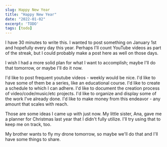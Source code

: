 ```yaml
---
slug: Happy New Year
title: "Happy New Year"
date: "2022-01-02"
excerpt: 'TODO'
tags: [todo]
---
```


I have 30 minutes to write this. I wanted to post something on January 1st and hopefully every day this year. Perhaps I'll count YouTube videos as part of the streak, but I could probably make a post here as well on those days.

I wish I had a more solid plan for what I want to accomplish; maybe I'll do that tomorrow, or maybe I'll do it now.

I'd like to post frequent youtube videos - weekly would be nice. I'd like to have some of them be a series, like an educational course. I'd like to create a schedule to which I can adhere. I'd like to document the creation process of video/code/music/etc projects. I'd like to organize and display some of the work I've already done. I'd like to make money from this endeavor - any amount that scales with reach.

Those are some ideas I came up with just now. My little sister, Ana, gave me a planner for Christmas last year that I didn't fully utilize. I'll try using that to keep me on track, too.

My brother wants to fly my drone tomorrow, so maybe we'll do that and I'll have some things to share.
